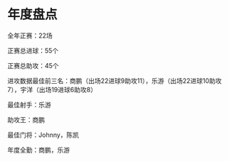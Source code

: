 # 年度盘点

全年正赛：22场

正赛总进球：55个

正赛总助攻：45个

进攻数据最佳前三名：商鹏（出场22进球9助攻11），乐游（出场22进球10助攻7），宇洋（出场19进球6助攻8）

最佳射手：乐游

助攻王：商鹏

最佳门将：Johnny，陈凯

年度全勤：商鹏，乐游

